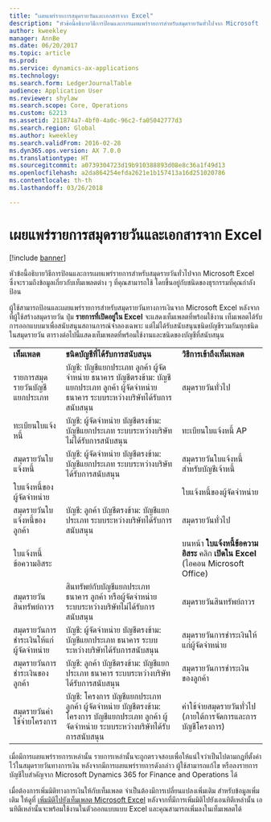 ```yaml
---
title: "เผยแพร่รายการสมุดรายวันและเอกสารจาก Excel"
description: "หัวข้อนี้อธิบายวิธีการป้อนและการเผยแพร่รายการสำหรับสมุดรายวันทั่วไปจาก Microsoft Excel ซึ่งจะรวมถึงข้อมูลเกี่ยวกับเท็มเพลตต่าง ๆ ที่คุณสามารถใช้ โดยขึ้นอยู่กับชนิดของธุรกรรมที่คุณกำลังป้อน"
author: kweekley
manager: AnnBe
ms.date: 06/20/2017
ms.topic: article
ms.prod: 
ms.service: dynamics-ax-applications
ms.technology: 
ms.search.form: LedgerJournalTable
audience: Application User
ms.reviewer: shylaw
ms.search.scope: Core, Operations
ms.custom: 62213
ms.assetid: 211874a7-4bf0-4a0c-96c2-fa05042777d3
ms.search.region: Global
ms.author: kweekley
ms.search.validFrom: 2016-02-28
ms.dyn365.ops.version: AX 7.0.0
ms.translationtype: HT
ms.sourcegitcommit: a0739304723d19b910388893d08e8c36a1f49d13
ms.openlocfilehash: a2da864254efda2621e1b157413a16d251020786
ms.contentlocale: th-th
ms.lasthandoff: 03/26/2018

---
```


# <a name="publish-journal-lines-and-documents-from-excel"></a>เผยแพร่รายการสมุดรายวันและเอกสารจาก Excel

[!include [banner](../includes/banner.md)]

หัวข้อนี้อธิบายวิธีการป้อนและการเผยแพร่รายการสำหรับสมุดรายวันทั่วไปจาก Microsoft Excel ซึ่งจะรวมถึงข้อมูลเกี่ยวกับเท็มเพลตต่าง ๆ ที่คุณสามารถใช้ โดยขึ้นอยู่กับชนิดของธุรกรรมที่คุณกำลังป้อน

ผู้ใช้สามารถป้อนและเผยแพร่รายการสำหรับสมุดรายวันทางการเงินจาก Microsoft Excel หลังจากที่ผู้ใช้สร้างสมุดรายวัน ปุ่ม **รายการที่เปิดอยู่ใน Excel** จะแสดงเท็มเพลตที่พร้อมใช้งาน เท็มเพลตได้รับการออกแบบมาเพื่อสนับสนุนสถานการณ์จำลองเฉพาะ แต่ไม่ได้รับสนับสนุนชนิดบัญชีรวมกันทุกชนิดในสมุดรายวัน ตารางต่อไปนี้แสดงเท็มเพลตที่พร้อมใช้งานและชนิดของบัญชีที่สนับสนุน

|                          |                                                                                                                         |                                                                                         |
|--------------------------|-------------------------------------------------------------------------------------------------------------------------|-----------------------------------------------------------------------------------------|
| **เท็มเพลต**             | **ชนิดบัญชีที่ได้รับการสนับสนุน**                                                                                             | **วิธีการเข้าถึงเท็มเพลต**                                                          |
| รายการสมุดรายวันบัญชีแยกประเภท     | บัญชี: บัญชีแยกประเภท ลูกค้า ผู้จัดจำหน่าย ธนาคาร บัญชีตรงข้าม: บัญชีแยกประเภท ลูกค้า ผู้จัดจำหน่าย ธนาคาร ระบบระหว่างบริษัทได้รับการสนับสนุน       | สมุดรายวันทั่วไป                                                                         |
| ทะเบียนใบแจ้งหนี้         | บัญชี: ผู้จัดจำหน่าย บัญชีตรงข้าม: บัญชีแยกประเภท ระบบระหว่างบริษัทไม่ได้รับการสนับสนุน                                                    | ทะเบียนใบแจ้งหนี้ AP                                                                     |
| สมุดรายวันใบแจ้งหนี้          | บัญชี: ผู้จัดจำหน่าย บัญชีตรงข้าม: บัญชีแยกประเภท ระบบระหว่างบริษัทได้รับการสนับสนุน                                                      | สมุดรายวันใบแจ้งหนี้สำหรับบัญชีเจ้าหนี้                                                                      |
| ใบแจ้งหนี้ของผู้จัดจำหน่าย           |                                                                                                                         | ใบแจ้งหนี้ของผู้จัดจำหน่าย                                                                          |
| สมุดรายวันใบแจ้งหนี้ของลูกค้า | บัญชี: ลูกค้า บัญชีตรงข้าม: บัญชีแยกประเภท ระบบระหว่างบริษัทได้รับการสนับสนุน                                                     | สมุดรายวันทั่วไป                                                                         |
| ใบแจ้งหนี้ข้อความอิสระ        |                                                                                                                         | บนหน้า **ใบแจ้งหนี้ข้อความอิสระ** คลิก **เปิดใน Excel** (ไอคอน Microsoft Office) |
| สมุดรายวันสินทรัพย์ถาวร     | สินทรัพย์กับบัญชีแยกประเภท ธนาคาร ลูกค้า หรือผู้จัดจำหน่าย ระบบระหว่างบริษัทไม่ได้รับการสนับสนุน                                               | สมุดรายวันสินทรัพย์ถาวร                                                                     |
| สมุดรายวันการชำระเงินให้แก่ผู้จัดจำหน่าย   | บัญชี: ผู้จัดจำหน่าย บัญชีตรงข้าม: บัญชีแยกประเภท ธนาคาร ระบบระหว่างบริษัทได้รับการสนับสนุน                                                 | สมุดรายวันการชำระเงินให้แก่ผู้จัดจำหน่าย                                                                  |
| สมุดรายวันการชำระเงินของลูกค้า | บัญชี: ลูกค้า บัญชีตรงข้าม: บัญชีแยกประเภท ธนาคาร ระบบระหว่างบริษัทได้รับการสนับสนุน                                               | สมุดรายวันการชำระเงินของลูกค้า                                                                |
| สมุดรายวันค่าใช้จ่ายโครงการ  | บัญชี: โครงการ บัญชีแยกประเภท ลูกค้า ผู้จัดจำหน่าย บัญชีตรงข้าม: โครงการ บัญชีแยกประเภท ลูกค้า ผู้จัดจำหน่าย ระบบระหว่างบริษัทได้รับการสนับสนุน | ค่าใช้จ่ายสมุดรายวันทั่วไป (ภายใต้การจัดการและการบัญชีโครงการ)                       |

เมื่อมีการเผยแพร่รายการเหล่านั้น รายการเหล่านั้นจะถูกตรวจสอบเพื่อให้แน่ใจว่าเป็นไปตามกฎที่ตั้งค่าไว้ในสมุดรายวันทางการเงิน หลังจากมีการเผยแพร่รายการดังกล่าว ผู้ใช้สามารถแก้ไข หรือลงรายการบัญชีใบสำคัญจาก Microsoft Dynamics 365 for Finance and Operations ได้ 

เมื่อต้องการเพิ่มมิติทางการเงินให้กับเท็มเพลต จำเป็นต้องมีการเปลี่ยนแปลงเพิ่มเติม สำหรับข้อมูลเพิ่มเติม ให้ดูที่ [เพิ่มมิติไปยังเท็มเพลต Microsoft Excel](../../dev-itpro/financial/add-dimensions-excel-templates.md) หลังจากที่มีการเพิ่มมิติไปยังเอนทิตีเหล่านั้น เอนทิตีเหล่านั้นจะพร้อมใช้งานในตัวออกแบบแบบ Excel และคุณสามารถเพิ่มลงในเท็มเพลตได้






